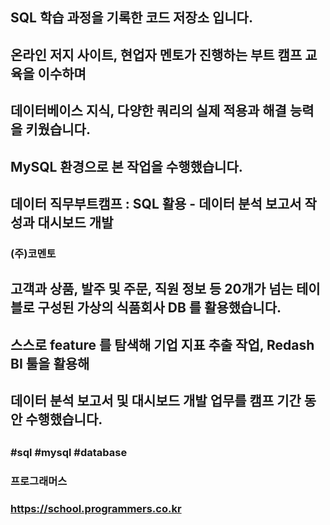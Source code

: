 ##
## SQL 학습 과정을 기록한 코드 저장소 입니다.
## 온라인 저지 사이트, 현업자 멘토가 진행하는 부트 캠프 교육을 이수하며
## 데이터베이스 지식, 다양한 쿼리의 실제 적용과 해결 능력을 키웠습니다.
## MySQL 환경으로 본 작업을 수행했습니다.
##
## 데이터 직무부트캠프 : SQL 활용 - 데이터 분석 보고서 작성과 대시보드 개발
### (주)코멘토
## 고객과 상품, 발주 및 주문, 직원 정보 등 20개가 넘는 테이블로 구성된 가상의 식품회사 DB 를 활용했습니다.
## 스스로 feature 를 탐색해 기업 지표 추출 작업, Redash BI 툴을 활용해
## 데이터 분석 보고서 및 대시보드 개발 업무를 캠프 기간 동안 수행했습니다.
##
### #sql #mysql #database
### 프로그래머스
### https://school.programmers.co.kr
##
